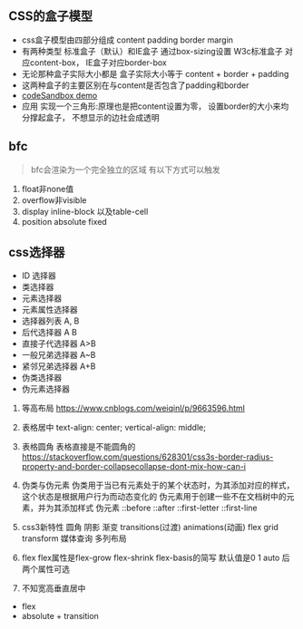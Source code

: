 ## CSS的盒子模型
 - css盒子模型由四部分组成 content padding border margin
 - 有两种类型 标准盒子（默认）和IE盒子 通过box-sizing设置 W3c标准盒子 对应content-box， IE盒子对应border-box
 - 无论那种盒子实际大小都是 盒子实际大小等于 content + border + padding 
 - 这两种盒子的主要区别在与content是否包含了padding和border
 - [codeSandbox demo](https://codesandbox.io/s/css-demo-dsto9)
 - 应用 实现一个三角形:原理也是把content设置为零， 设置border的大小来均分撑起盒子， 不想显示的边社会成透明
## bfc
> bfc会渲染为一个完全独立的区域 有以下方式可以触发
 1. float非none值
 2. overflow非visible
 3. display inline-block 以及table-cell
 4. position absolute fixed

## css选择器
- ID 选择器
- 类选择器
- 元素选择器
- 元素属性选择器
- 选择器列表 A, B
- 后代选择器 A B
- 直接子代选择器 A>B
- 一般兄弟选择器 A~B
- 紧邻兄弟选择器 A+B
- 伪类选择器
- 伪元素选择器


1. 等高布局
https://www.cnblogs.com/weiqinl/p/9663596.html

2. 表格居中
text-align: center;
vertical-align: middle;

3. 表格圆角
  表格直接是不能圆角的
  https://stackoverflow.com/questions/628301/css3s-border-radius-property-and-border-collapsecollapse-dont-mix-how-can-i

4. 伪类与伪元素
伪类用于当已有元素处于的某个状态时，为其添加对应的样式，这个状态是根据用户行为而动态变化的
伪元素用于创建一些不在文档树中的元素，并为其添加样式
伪元素 ::before ::after ::first-letter ::first-line
2. css3新特性
 圆角 阴影 渐变 transitions(过渡) animations(动画) flex grid  transform 媒体查询 多列布局

3. flex
flex属性是flex-grow flex-shrink flex-basis的简写  默认值是0 1 auto  后两个属性可选

4. 不知宽高垂直居中
  -   flex
  -  absolute + transition